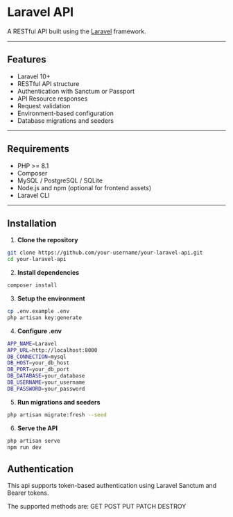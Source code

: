 # Laravel API

A RESTful API built using the [Laravel](https://laravel.com/) framework.

---

## Features

-   Laravel 10+
-   RESTful API structure
-   Authentication with Sanctum or Passport
-   API Resource responses
-   Request validation
-   Environment-based configuration
-   Database migrations and seeders

---

## Requirements

-   PHP >= 8.1
-   Composer
-   MySQL / PostgreSQL / SQLite
-   Node.js and npm (optional for frontend assets)
-   Laravel CLI

---

## Installation

1. **Clone the repository**

```bash
git clone https://github.com/your-username/your-laravel-api.git
cd your-laravel-api
```

2. **Install dependencies**

```bash
composer install
```

3. **Setup the environment**

```bash
cp .env.example .env
php artisan key:generate
```

4. **Configure .env**

```bash
APP_NAME=Laravel
APP_URL=http://localhost:8000
DB_CONNECTION=mysql
DB_HOST=your_db_host
DB_PORT=your_db_port
DB_DATABASE=your_database
DB_USERNAME=your_username
DB_PASSWORD=your_password
```

5. **Run migrations and seeders**

```bash
php artisan migrate:fresh --seed
```

6. **Serve the API**

```bash
php artisan serve
npm run dev
```

## Authentication

This api supports token-based authentication using Laravel Sanctum and Bearer tokens.

The supported methods are:
GET
POST
PUT
PATCH
DESTROY
